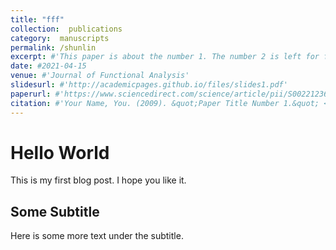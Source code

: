 ```yaml
---
title: "fff"
collection:  publications
category:  manuscripts
permalink: /shunlin
excerpt: #'This paper is about the number 1. The number 2 is left for future work.'
date: #2021-04-15
venue: #'Journal of Functional Analysis'
slidesurl: #'http://academicpages.github.io/files/slides1.pdf'
paperurl: #'https://www.sciencedirect.com/science/article/pii/S0022123621000161'
citation: #'Your Name, You. (2009). &quot;Paper Title Number 1.&quot; <i>Journal 1</i>. 1(1).'
---
```


# Hello World

This is my first blog post. I hope you like it.

## Some Subtitle

Here is some more text under the subtitle.
